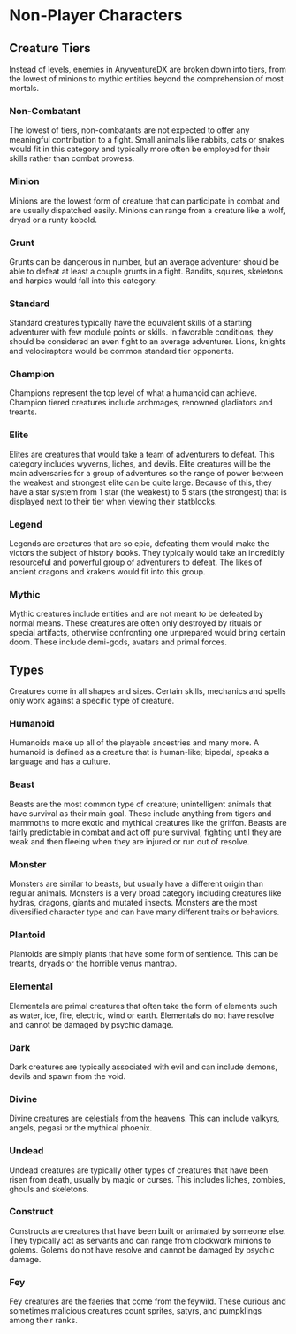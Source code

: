 # Non-Player Characters

## Creature Tiers
Instead of levels, enemies in AnyventureDX are broken down into tiers, from the lowest of minions to mythic entities beyond the comprehension of most mortals.

<div class="triangle-line"></div>

### Non-Combatant
The lowest of tiers, non-combatants are not expected to offer any meaningful contribution to a fight. Small animals like rabbits, cats or snakes would fit in this category and typically more often be employed for their skills rather than combat prowess.

### Minion
Minions are the lowest form of creature that can participate in combat and are usually dispatched easily. Minions can range from a creature like a wolf, dryad or a runty kobold.

### Grunt
Grunts can be dangerous in number, but an average adventurer should be able to defeat at least a couple grunts in a fight. Bandits, squires, skeletons and harpies would fall into this category. 

### Standard
Standard creatures typically have the equivalent skills of a starting adventurer with few module points or skills. In favorable conditions, they should be considered an even fight to an average adventurer. Lions, knights and velociraptors would be common standard tier opponents.  

### Champion
Champions represent the top level of what a humanoid can achieve. Champion tiered creatures include archmages, renowned gladiators and treants.

### Elite
Elites are creatures that would take a team of adventurers to defeat. This category includes wyverns, liches, and devils. Elite creatures will be the main adversaries for a group of adventures so the range of power between the weakest and strongest elite can be quite large. Because of this, they have a star system from 1 star (the weakest) to 5 stars (the strongest) that is displayed next to their tier when viewing their statblocks.

### Legend
Legends are creatures that are so epic, defeating them would make the victors the subject of history books. They typically would take an incredibly resourceful and powerful group of adventurers to defeat. The likes of ancient dragons and krakens would fit into this group.

### Mythic
Mythic creatures include entities and are not meant to be defeated by normal means. These creatures are often only destroyed by rituals or special artifacts, otherwise confronting one unprepared would bring certain doom. These include demi-gods, avatars and primal forces.


## Types

<div class="triangle-line"></div>

Creatures come in all shapes and sizes. Certain skills, mechanics and spells only work against a specific type of creature.

### Humanoid
Humanoids make up all of the playable ancestries and many more. A humanoid is defined as a creature that is human-like; bipedal, speaks a language and has a culture.
### Beast
Beasts are the most common type of creature; unintelligent animals that have survival as their main goal. These include anything from tigers and mammoths to more exotic and mythical creatures like the griffon. Beasts are fairly predictable in combat and act off pure survival, fighting until they are weak and then fleeing when they are injured or run out of resolve.
### Monster
Monsters are similar to beasts, but usually have a different origin than regular animals. Monsters is a very broad category including creatures like hydras, dragons, giants and mutated insects. Monsters are the most diversified character type and can have many different traits or behaviors.
### Plantoid
Plantoids are simply plants that have some form of sentience. This can be treants, dryads or the horrible venus mantrap.  
### Elemental
Elementals are primal creatures that often take the form of elements such as water, ice, fire, electric, wind or earth. Elementals do not have resolve and cannot be damaged by psychic damage.
### Dark
Dark creatures are typically associated with evil and can include demons, devils and spawn from the void. 
### Divine
Divine creatures are celestials from the heavens. This can include valkyrs, angels, pegasi or the mythical phoenix.
### Undead
Undead creatures are typically other types of creatures that have been risen from death, usually by magic or curses. This includes liches, zombies, ghouls and skeletons.
### Construct
Constructs are creatures that have been built or animated by someone else. They typically act as servants and can range from clockwork minions to golems. Golems do not have resolve and cannot be damaged by psychic damage.
### Fey
Fey creatures are the faeries that come from the feywild. These curious and sometimes malicious creatures count sprites, satyrs, and pumpklings among their ranks.


